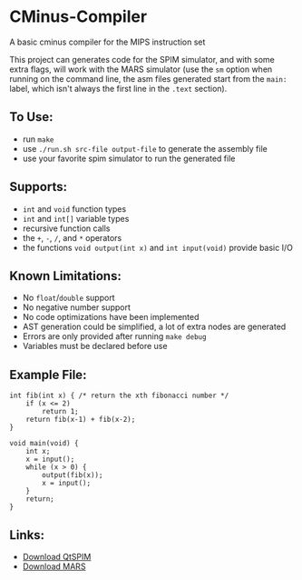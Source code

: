 # CMinus-Compiler
A basic cminus compiler for the MIPS instruction set

This project can generates code for the SPIM simulator, and with some extra flags, will work with the MARS simulator (use the `sm` option when running on the command line, the asm files generated start from the `main:` label, which isn't always the first line in the `.text` section).

## To Use:
- run `make`
- use `./run.sh src-file output-file` to generate the assembly file
- use your favorite spim simulator to run the generated file 

## Supports:
- `int` and `void` function types
- `int` and `int[]` variable types
- recursive function calls
- the `+`, `-`, `/`, and `*` operators
- the functions `void output(int x)` and `int input(void)` provide basic I/O 

## Known Limitations:
- No `float`/`double` support
- No negative number support
- No code optimizations have been implemented
- AST generation could be simplified, a lot of extra nodes are generated
- Errors are only provided after running `make debug`
- Variables must be declared before use

## Example File:

```
int fib(int x) { /* return the xth fibonacci number */
    if (x <= 2)
        return 1;
    return fib(x-1) + fib(x-2);
}

void main(void) {
    int x;
    x = input();
    while (x > 0) {
        output(fib(x));
        x = input();
    }
    return;
}
```
## Links:
- [Download QtSPIM](https://sourceforge.net/projects/spimsimulator/files/ "Sourceforge link")
- [Download MARS](https://courses.missouristate.edu/KenVollmar/MARS/download.htm "MARS link")
